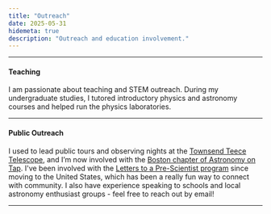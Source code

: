 ```yaml
---
title: "Outreach"
date: 2025-05-31
hidemeta: true
description: "Outreach and education involvement."
---
```


--- 
#### Teaching

I  am passionate about teaching and STEM outreach. During my undergraduate studies, I tutored introductory physics and astronomy courses and helped run the physics laboratories.

---

#### Public Outreach

I used to lead public tours and observing nights at the [Townsend Teece Telescope](https://www.canterbury.ac.nz/research/research-facilities-and-equipment/townsend-teece-telescope), and I’m now involved with the [Boston chapter of Astronomy on Tap](https://astronomyontap.org/locations/boston-ma/). I've been involved with the [Letters to a Pre-Scientist program](https://prescientist.org/) since moving to the United States, which has been a really fun way to connect with community. I also have experience speaking to schools and local astronomy enthusiast groups - feel free to reach out by email!

---
